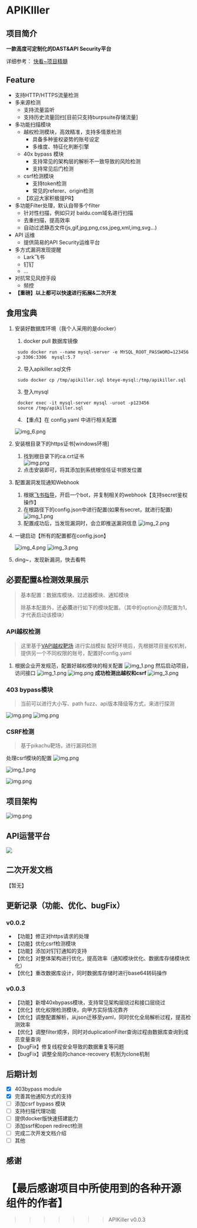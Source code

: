 # APIKIller


## 项目简介
**一款高度可定制化的DAST&API Security平台**

详细参考： [快看~项目精髓](https://aur0ra.cn/3-apikiller/)


## Feature
- 支持HTTP/HTTPS流量检测
- 多来源检测
  - 支持流量监听
  - 支持历史流量回扫\[目前只支持burpsuite存储流量\]
- 多功能扫描模块
  - 越权检测模块，高效精准，支持多情景检测
    - 具备多种鉴权姿势的账号设定
    - 多维度、特征化判断引擎
  - 40x bypass 模块
    - 支持常见的架构层的解析不一致导致的风险检测
    - 支持常见后门检测
  - csrf检测模块
    - 支持token检测
    - 常见的referer、origin检测
  - 【欢迎大家积极提PR】
- 多功能Filter处理，默认自带多个filter
  - 针对性扫描，例如只对 baidu.com域名进行扫描
  - 去重扫描，提高效率
  - 自动过滤静态文件(js,gif,jpg,png,css,jpeg,xml,img,svg...)
- API 运维
  - 提供简易的API Security运维平台
- 多方式漏洞发现提醒
  - Lark飞书
  - 钉钉
  - ...
- 对抗常见风控手段
  - 频控
- **【重磅】以上都可以快速进行拓展&二次开发**

## 食用宝典
1. 安装好数据库环境（我个人采用的是docker）
   1. docker pull 数据库镜像
   ```shell
    sudo docker run --name mysql-server -e MYSQL_ROOT_PASSWORD=123456 -p 3306:3306  mysql:5.7
   ```
   2. 导入apikiller.sql文件
   ```shell
    sudo docker cp /tmp/apikiller.sql bteye-mysql:/tmp/apikiller.sql
   ```
   3. 登入mysql
   ```shell
    docker exec -it mysql-server mysql -uroot -p123456
    source /tmp/apikiller.sql
   ```
   4. 【重点】在 config.yaml 中进行相关配置
   
   ![img_6.png](static/img/img_6.png)
2. 安装根目录下的https证书[windows环境]
   1. 找到根目录下的ca.crt证书  
   ![img.png](static/img/img.png)
   2. 点击安装即可，将其添加到系统根信任证书颁发位置
3. 配置漏洞发现通知Webhook
   1. 根据[飞书指导](https://open.feishu.cn/document/ukTMukTMukTM/ucTM5YjL3ETO24yNxkjN)，开启一个bot，并复制相关的webhook【支持secret鉴权操作】
   2. 在根路径下的config.json中进行配置(如果有secret，就进行配置)
   ![img_1.png](static/img/img_1.png)
   3. 配置成功后，当发现漏洞时，会立即推送漏洞信息
   ![img_2.png](static/img/img_2.png)
4. 一键启动【所有的配置都在config.json】

    ![img_4.png](static/img/img_4.png)
    ![img_3.png](static/img/img_3.png)
5. ding~，发现新漏洞，快去看鸭

## 必要配置&检测效果展示
> 基本配置：数据库模块、过滤器模块、通知模块
> 
> 除基本配置外，还**必须**进行如下的模块配置。（其中的option必须配置为1，才代表启动该模块）
>
### API越权检测
>这里基于[VAPI越权靶场](https://www.freebuf.com/vuls/332312.html) 进行实战模拟
配好环境后，先根据项目鉴权机制，提供另一个不同权限的账号，配置好config.yaml
> 
1. 根据企业开发规范，配置好越权模块的相关配置
![img_1.png](static/img/img_20.png)
然后启动项目，访问接口
![img_1.png](static/img/img_21.png)
![img.png](static/img/img_22.png)
**成功检测出越权和csrf**
![img_3.png](static/img/img_23.png)

### 403 bypass模块
> 当前可以进行大小写、path fuzz、api版本降级等方式，来进行探测

![img.png](static/img/img_030102.png)
![img.png](static/img/img_030101.png)


### CSRF检测
> 基于pikachu靶场，进行漏洞检测

处理csrf模块的配置
![img.png](static/img/img_030103.png)

![img_1.png](static/img/img_25.png)

![img.png](static/img/img_24.png)


## 项目架构
![img.png](static/img/architecture.jpg)


## API运营平台
![](static/img/2.jpg)


## 二次开发文档
【暂无】

## 更新记录（功能、优化、bugFix）
### v0.0.2
- 【功能】修正对https请求的处理
- 【功能】优化csrf检测模块
- 【功能】添加对钉钉通知的支持
- 【优化】对整体架构进行优化，提高效率（通知模块优化、数据库存储模块优化）
- 【优化】重改数据库设计，同时数据库存储时进行base64转码操作



### v0.0.3
- 【功能】新增40xbypass模块，支持常见架构层绕过和接口层绕过
- 【优化】优化权限检测模块，向甲方实际情况靠齐
- 【优化】调整配置解析，从json迁移至yaml，同时优化全局解析过程，提高检测效率
- 【优化】调整filter顺序，同时对duplicationFilter查询过程由数据库查询到成员变量查询
- 【bugFix】修复线程安全导致的数据重复等问题
- 【bugFix】调整全局的chance-recovery 机制为clone机制



## 后期计划
- [x] 403bypass module
- [x] 完善其他通知方式的支持
- [ ] 添加csrf bypass 模块
- [ ] 支持扫描代理功能
- [ ] 提供docker版快速搭建能力
- [ ] 添加ssrf和open redirect检测
- [ ] 完成二次开发文档介绍
- [ ] 其他

## 感谢
【**最后感谢项目中所使用到的各种开源组件的作者**】
=======

>>>>>>> APIKiller v0.0.3
